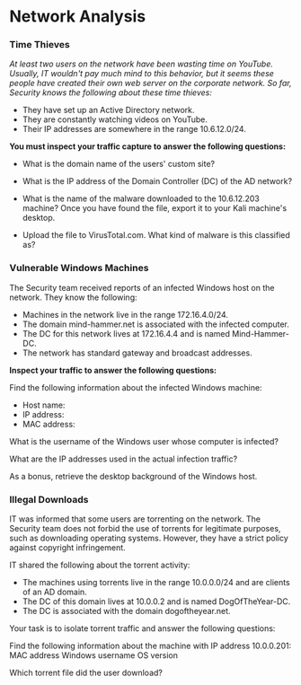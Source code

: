 # Network Analysis

### Time Thieves

_At least two users on the network have been wasting time on YouTube. Usually, IT wouldn't pay much mind to this behavior, but it seems these people have created their own web server on the corporate network. So far, Security knows the following about these time thieves:_

- They have set up an Active Directory network.
- They are constantly watching videos on YouTube.
- Their IP addresses are somewhere in the range 10.6.12.0/24.

**You must inspect your traffic capture to answer the following questions:**

- What is the domain name of the users' custom site?
 
- What is the IP address of the Domain Controller (DC) of the AD network?
 
- What is the name of the malware downloaded to the 10.6.12.203 machine? Once you have found the file, export it to your Kali machine's desktop.
 
- Upload the file to VirusTotal.com. What kind of malware is this classified as?
 
 
 
### Vulnerable Windows Machines


The Security team received reports of an infected Windows host on the network. They know the following:


- Machines in the network live in the range 172.16.4.0/24.
- The domain mind-hammer.net is associated with the infected computer.
- The DC for this network lives at 172.16.4.4 and is named Mind-Hammer-DC.
- The network has standard gateway and broadcast addresses.


**Inspect your traffic to answer the following questions:**

Find the following information about the infected Windows machine:

- Host name:
- IP address:
- MAC address:

What is the username of the Windows user whose computer is infected?


 
What are the IP addresses used in the actual infection traffic?



As a bonus, retrieve the desktop background of the Windows host.

### Illegal Downloads



IT was informed that some users are torrenting on the network. The Security team does not forbid the use of torrents for legitimate purposes, such as downloading operating systems. However, they have a strict policy against copyright infringement.


IT shared the following about the torrent activity:


- The machines using torrents live in the range 10.0.0.0/24 and are clients of an AD domain.
- The DC of this domain lives at 10.0.0.2 and is named DogOfTheYear-DC.
- The DC is associated with the domain dogoftheyear.net.


Your task is to isolate torrent traffic and answer the following questions:

Find the following information about the machine with IP address 10.0.0.201:
MAC address
Windows username
OS version

Which torrent file did the user download?
